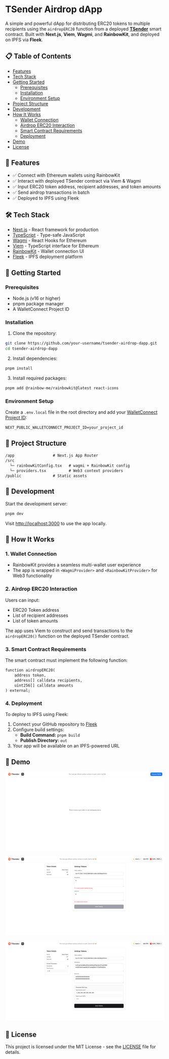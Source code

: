 # TSender Airdrop dApp

A simple and powerful dApp for distributing ERC20 tokens to multiple recipients using the `airdropERC20` function from a deployed [**TSender**](https://github.com/cyfrin/TSender) smart contract. Built with **Next.js**, **Viem**, **Wagmi**, and **RainbowKit**, and deployed on IPFS via **Fleek**.

## 📋 Table of Contents

- [Features](#-features)
- [Tech Stack](#-tech-stack)
- [Getting Started](#-getting-started)
  - [Prerequisites](#prerequisites)
  - [Installation](#installation)
  - [Environment Setup](#environment-setup)
- [Project Structure](#-project-structure)
- [Development](#-development)
- [How It Works](#-how-it-works)
  - [Wallet Connection](#1-wallet-connection)
  - [Airdrop ERC20 Interaction](#2-airdrop-erc20-interaction)
  - [Smart Contract Requirements](#3-smart-contract-requirements)
  - [Deployment](#4-deployment)
- [Demo](#-demo)
- [License](#-license)

## 🚀 Features

* ✅ Connect with Ethereum wallets using RainbowKit
* ✅ Interact with deployed TSender contract via Viem & Wagmi
* ✅ Input ERC20 token address, recipient addresses, and token amounts
* ✅ Send airdrop transactions in batch
* ✅ Deployed to IPFS using Fleek

## 🛠️ Tech Stack

* [Next.js](https://nextjs.org/) - React framework for production
* [TypeScript](https://www.typescriptlang.org/) - Type-safe JavaScript
* [Wagmi](https://wagmi.sh/) - React Hooks for Ethereum
* [Viem](https://viem.sh/) - TypeScript interface for Ethereum
* [RainbowKit](https://www.rainbowkit.com/) - Wallet connection UI
* [Fleek](https://fleek.xyz/) - IPFS deployment platform

## 🚦 Getting Started

### Prerequisites

- Node.js (v16 or higher)
- pnpm package manager
- A WalletConnect Project ID

### Installation

1. Clone the repository:
```bash
git clone https://github.com/your-username/tsender-airdrop-dapp.git
cd tsender-airdrop-dapp
```

2. Install dependencies:
```bash
pnpm install
```

3. Install required packages:
```bash
pnpm add @rainbow-me/rainbowkit@latest react-icons
```

### Environment Setup

Create a `.env.local` file in the root directory and add your [WalletConnect Project ID](https://cloud.walletconnect.com):

```env
NEXT_PUBLIC_WALLETCONNECT_PROJECT_ID=your_project_id
```

## 🧱 Project Structure

```
/app                 # Next.js App Router
/src
  └─ rainbowKitConfig.tsx   # wagmi + RainbowKit config
  └─ providers.tsx          # Web3 context providers
/public              # Static assets
```

## 🔧 Development

Start the development server:

```bash
pnpm dev
```

Visit [http://localhost:3000](http://localhost:3000) to use the app locally.

## 🧪 How It Works

### 1. Wallet Connection

* RainbowKit provides a seamless multi-wallet user experience
* The app is wrapped in `<WagmiProvider>` and `<RainbowKitProvider>` for Web3 functionality

### 2. Airdrop ERC20 Interaction

Users can input:
* ERC20 Token address
* List of recipient addresses
* List of token amounts

The app uses Viem to construct and send transactions to the `airdropERC20()` function on the deployed TSender contract.

### 3. Smart Contract Requirements

The smart contract must implement the following function:

```solidity
function airdropERC20(
    address token,
    address[] calldata recipients,
    uint256[] calldata amounts
) external;
```

### 4. Deployment

To deploy to IPFS using Fleek:

1. Connect your GitHub repository to [Fleek](https://app.fleek.co/)
2. Configure build settings:
   * **Build Command:** `pnpm build`
   * **Publish Directory:** `out`
3. Your app will be available on an IPFS-powered URL

## 📸 Demo

![TSender UI Demo](public/images/tsender-demo-1.png)

![TSender UI Demo](public/images/tsender-demo-2.png)

![TSender UI Demo](public/images/tsender-demo-3.png)

## 📝 License

This project is licensed under the MIT License - see the [LICENSE](LICENSE) file for details.

